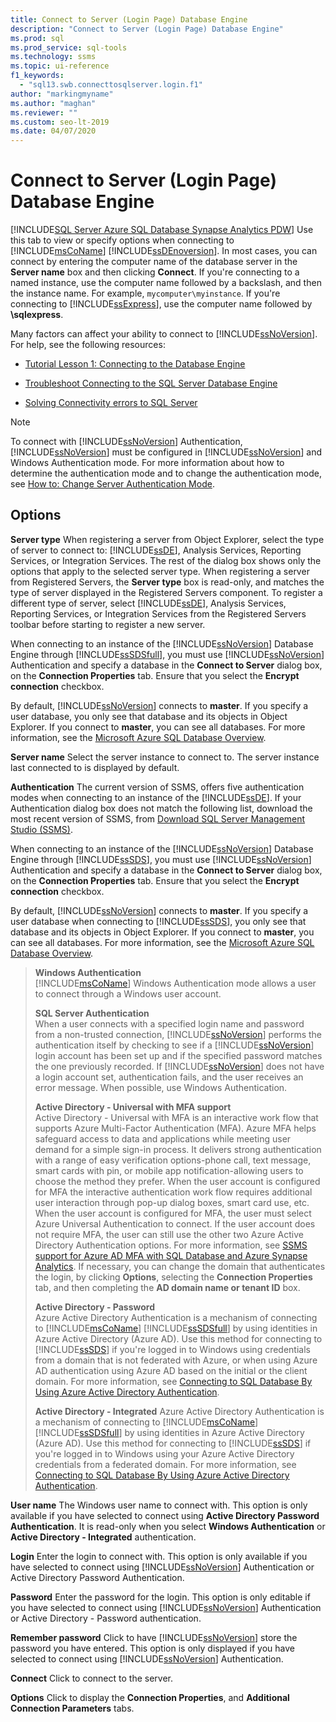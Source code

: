 ```yaml
---
title: Connect to Server (Login Page) Database Engine
description: "Connect to Server (Login Page) Database Engine"
ms.prod: sql
ms.prod_service: sql-tools
ms.technology: ssms
ms.topic: ui-reference
f1_keywords: 
  - "sql13.swb.connecttosqlserver.login.f1"
author: "markingmyname"
ms.author: "maghan"
ms.reviewer: ""
ms.custom: seo-lt-2019
ms.date: 04/07/2020
---
```


# Connect to Server (Login Page) Database Engine

[!INCLUDE[SQL Server Azure SQL Database Synapse Analytics PDW](../../includes/applies-to-version/sql-asdb-asdbmi-asa-pdw.md)]
Use this tab to view or specify options when connecting to [!INCLUDE[msCoName](../../includes/msconame_md.md)] [!INCLUDE[ssDEnoversion](../../includes/ssdenoversion_md.md)]. In most cases, you can connect by entering the computer name of the database server in the **Server name** box and then clicking **Connect**. If you're connecting to a named instance, use the computer name followed by a backslash, and then the instance name. For example, `mycomputer\myinstance`. If you're connecting to [!INCLUDE[ssExpress](../../includes/ssexpress_md.md)], use the computer name followed by **\sqlexpress**.

Many factors can affect your ability to connect to [!INCLUDE[ssNoVersion](../../includes/ssnoversion-md.md)]. For help, see the following resources:

- [Tutorial Lesson 1: Connecting to the Database Engine](../../relational-databases/lesson-1-connecting-to-the-database-engine.md)

- [Troubleshoot Connecting to the SQL Server Database Engine](../../database-engine/configure-windows/troubleshoot-connecting-to-the-sql-server-database-engine.md)  

- [Solving Connectivity errors to SQL Server](https://support.microsoft.com/help/4009936/solving-connectivity-errors-to-sql-server)

> [!NOTE]
> To connect with [!INCLUDE[ssNoVersion](../../includes/ssnoversion-md.md)] Authentication, [!INCLUDE[ssNoVersion](../../includes/ssnoversion-md.md)] must be configured in [!INCLUDE[ssNoVersion](../../includes/ssnoversion-md.md)] and Windows Authentication mode. For more information about how to determine the authentication mode and to change the authentication mode, see [How to: Change Server Authentication Mode](../../database-engine/configure-windows/change-server-authentication-mode.md).  

## Options

**Server type**
When registering a server from Object Explorer, select the type of server to connect to: [!INCLUDE[ssDE](../../includes/ssde_md.md)], Analysis Services, Reporting Services, or Integration Services. The rest of the dialog box shows only the options that apply to the selected server type. When registering a server from Registered Servers, the **Server type** box is read-only, and matches the type of server displayed in the Registered Servers component. To register a different type of server, select [!INCLUDE[ssDE](../../includes/ssde_md.md)], Analysis Services, Reporting Services, or Integration Services from the Registered Servers toolbar before starting to register a new server.

When connecting to an instance of the [!INCLUDE[ssNoVersion](../../includes/ssnoversion-md.md)] Database Engine through [!INCLUDE[ssSDSfull](../../includes/sssdsfull-md.md)], you must use [!INCLUDE[ssNoVersion](../../includes/ssnoversion-md.md)] Authentication and specify a database in the **Connect to Server** dialog box, on the **Connection Properties** tab. Ensure that you select the **Encrypt connection** checkbox.

By default, [!INCLUDE[ssNoVersion](../../includes/ssnoversion-md.md)] connects to **master**. If you specify a user database, you only see that database and its objects in Object Explorer. If you connect to **master**, you can see all databases. For more information, see the [Microsoft Azure SQL Database Overview](/azure/sql-database/sql-database-technical-overview/).

**Server name**
Select the server instance to connect to. The server instance last connected to is displayed by default.  

**Authentication**
The current version of SSMS, offers five authentication modes when connecting to an instance of the [!INCLUDE[ssDE](../../includes/ssde_md.md)]. If your Authentication dialog box does not match the following list, download the most recent version of SSMS, from [Download SQL Server Management Studio (SSMS)](../download-sql-server-management-studio-ssms.md).

When connecting to an instance of the [!INCLUDE[ssNoVersion](../../includes/ssnoversion-md.md)] Database Engine through [!INCLUDE[ssSDS](../../includes/sssds-md.md)], you must use [!INCLUDE[ssNoVersion](../../includes/ssnoversion-md.md)] Authentication and specify a database in the **Connect to Server** dialog box, on the **Connection Properties** tab. Ensure that you select the **Encrypt connection** checkbox.

By default, [!INCLUDE[ssNoVersion](../../includes/ssnoversion-md.md)] connects to **master**. If you specify a user database when connecting to [!INCLUDE[ssSDS](../../includes/sssds-md.md)], you only see that database and its objects in Object Explorer. If you connect to **master**, you can see all databases. For more information, see the [Microsoft Azure SQL Database Overview](/azure/sql-database/sql-database-technical-overview/).

> **Windows Authentication**  
> [!INCLUDE[msCoName](../../includes/msconame_md.md)] Windows Authentication mode allows a user to connect through a Windows user account.  
>
> **SQL Server Authentication**  
> When a user connects with a specified login name and password from a non-trusted connection, [!INCLUDE[ssNoVersion](../../includes/ssnoversion-md.md)] performs the authentication itself by checking to see if a [!INCLUDE[ssNoVersion](../../includes/ssnoversion-md.md)] login account has been set up and if the specified password matches the one previously recorded. If [!INCLUDE[ssNoVersion](../../includes/ssnoversion-md.md)] does not have a login account set, authentication fails, and the user receives an error message. When possible, use Windows Authentication.  
>
> **Active Directory - Universal with MFA support**  
> Active Directory - Universal with MFA is an interactive work flow that supports Azure Multi-Factor Authentication (MFA). Azure MFA helps safeguard access to data and applications while meeting user demand for a simple sign-in process. It delivers strong authentication with a range of easy verification options-phone call, text message, smart cards with pin, or mobile app notification-allowing users to choose the method they prefer. When the user account is configured for MFA the interactive authentication work flow requires additional user interaction through pop-up dialog boxes, smart card use, etc. When the user account is configured for MFA, the user must select Azure Universal Authentication to connect. If the user account does not require MFA, the user can still use the other two Azure Active Directory Authentication options. For more information, see [SSMS support for Azure AD MFA with SQL Database and Azure Synapse Analytics](/azure/azure-sql/database/authentication-mfa-ssms-overview). If necessary, you can change the domain that authenticates the login, by clicking **Options**, selecting the **Connection Properties** tab, and then completing the **AD domain name or tenant ID** box.
>
> **Active Directory - Password**  
> Azure Active Directory Authentication is a mechanism of connecting to [!INCLUDE[msCoName](../../includes/msconame_md.md)] [!INCLUDE[ssSDSfull](../../includes/sssdsfull-md.md)] by using identities in Azure Active Directory (Azure AD).  Use this method for connecting to [!INCLUDE[ssSDS](../../includes/sssds-md.md)] if you're logged in to Windows using credentials from a domain that is not federated with Azure, or when using Azure AD authentication using Azure AD based on the initial or the client domain. For more information, see [Connecting to SQL Database By Using Azure Active Directory Authentication](/azure/azure-sql/database/authentication-aad-overview).  
>
> **Active Directory - Integrated**
> Azure Active Directory Authentication is a mechanism of connecting to [!INCLUDE[msCoName](../../includes/msconame_md.md)] [!INCLUDE[ssSDSfull](../../includes/sssdsfull-md.md)] by using identities in Azure Active Directory (Azure AD). Use this method for connecting to [!INCLUDE[ssSDS](../../includes/sssds-md.md)] if you're logged in to Windows using your Azure Active Directory credentials from a federated domain. For more information, see [Connecting to SQL Database By Using Azure Active Directory Authentication](/azure/azure-sql/database/authentication-aad-overview).  
  
**User name**
The Windows user name to connect with. This option is only available if you have selected to connect using **Active Directory Password Authentication**. It is read-only when you select **Windows Authentication** or **Active Directory - Integrated** authentication.

**Login**
Enter the login to connect with. This option is only available if you have selected to connect using [!INCLUDE[ssNoVersion](../../includes/ssnoversion-md.md)] Authentication or Active Directory Password Authentication.

**Password**
Enter the password for the login. This option is only editable if you have selected to connect using [!INCLUDE[ssNoVersion](../../includes/ssnoversion-md.md)] Authentication or Active Directory - Password authentication.

**Remember password**
Click to have [!INCLUDE[ssNoVersion](../../includes/ssnoversion-md.md)] store the password you have entered. This option is only displayed if you have selected to connect using [!INCLUDE[ssNoVersion](../../includes/ssnoversion-md.md)] Authentication.

**Connect**
Click to connect to the server.  

**Options**
Click to display the **Connection Properties**, and **Additional Connection Parameters** tabs.